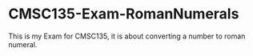 # CMSC135-Exam-RomanNumerals
This is my Exam for CMSC135, it is about converting a number to roman numeral.
